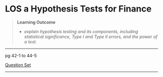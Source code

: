 # LOS a Hypothesis Tests for Finance

> **Learning Outcome**
> 
> - *explain hypothesis testing and its components, including statistical significance, Type I and Type II errors, and the power of a test.*

---

pg 42-1 to 44-5

[Question Set](https://study.cfainstitute.org/app/cfa-program-level-i-for-august-2025#read/section/hypothesis-tests-for-finance)

---